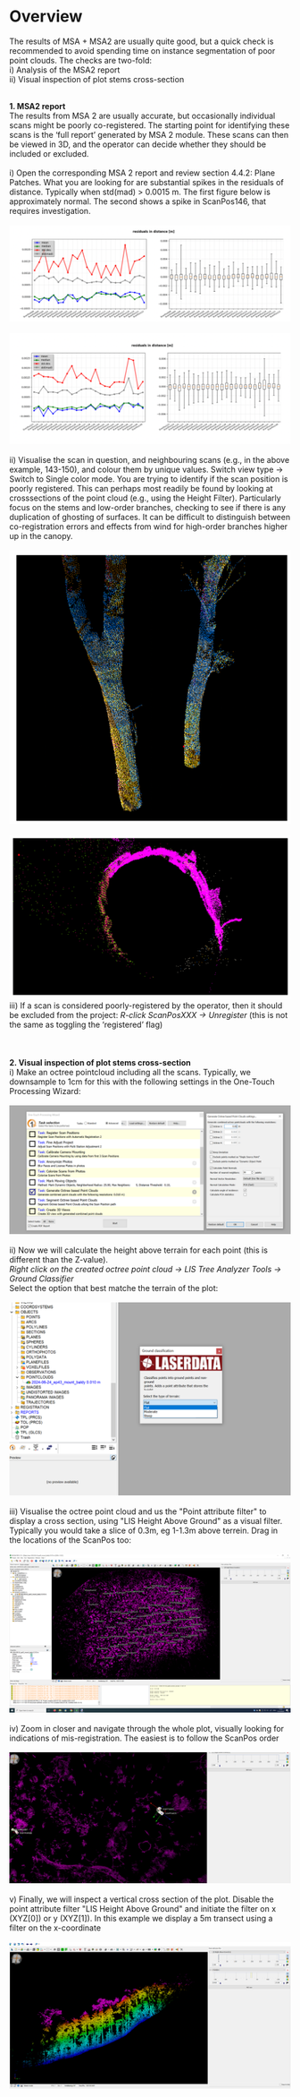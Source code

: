 # Overview
The results of MSA + MSA2 are usually quite good, but a quick check is recommended to avoid spending time on instance segmentation of poor point clouds. 
The checks are two-fold:
<br>
i) Analysis of the MSA2 report
<br>
ii) Visual inspection of plot stems cross-section
<br><br>

**1. MSA2 report**
<br>
The results from MSA 2 are usually accurate, but occasionally individual scans
might be poorly co-registered. The starting point for identifying these scans is the
‘full report’ generated by MSA 2 module. These scans can then be viewed in 3D,
and the operator can decide whether they should be included or excluded.
<br><br>
i) Open the corresponding MSA 2 report and review section 4.4.2: Plane
Patches. What you are looking for are substantial spikes in the residuals of distance.
Typically when std(mad) > 0.0015 m. The first figure below is approximately
normal. The second shows a spike in ScanPos146, that requires investigation.
<br><br>![alt text](img/MSA2_rep1.png)
<br><br>![alt text](img/MSA2_rep2.png)<br><br>
ii) Visualise the scan in question, and neighbouring scans (e.g., in the above
example, 143-150), and colour them by unique values. Switch view type →
Switch to Single color mode. You are trying to identify if the scan position is poorly
registered. This can perhaps most readily be found by looking at crosssections
of the point cloud (e.g., using the Height Filter). Particularly focus on
the stems and low-order branches, checking to see if there is any duplication of ghosting
of surfaces. It can be difficult to distinguish between co-registration errors and
effects from wind for high-order branches higher up in the canopy.
<br><br>![alt text](img/MSA2_rep3.png)
<br><br>![alt text](img/MSA2_rep4.png)<br>
iii) If a scan is considered poorly-registered by the operator, then it should be
excluded from the project: *R-click ScanPosXXX → Unregister* (this is not the same
as toggling the ‘registered’ flag)
<br><br><br><br>
**2. Visual inspection of plot stems cross-section**
<br>
i) Make an octree pointcloud including all the scans. Typically, we downsample to 1cm for this with the following settings in the One-Touch Processing Wizard:
<br><br>![alt text](img/octree.png)<br><br>
ii) Now we will calculate the height above terrain for each point (this is different than the Z-value). <br>
*Right click on the created octree point cloud → LIS Tree Analyzer Tools → Ground Classifier*<br>
Select the option that best matche the terrain of the plot:
<br><br>![alt text](img/LIS.png)<br><br>
iii) Visualise the octree point cloud and us the "Point attribute filter" to display a cross section, using "LIS Height Above Ground" as a visual filter. Typically you would take a slice of 0.3m, eg 1-1.3m above terrein. Drag in the locations of the ScanPos too:
<br><br>![alt text](img/QC2.png)<br><br>
iv) Zoom in closer and navigate through the whole plot, visually looking for indications of mis-registration. The easiest is to follow the ScanPos order
<br><br>![alt text](img/QC.png)<br><br>
v) Finally, we will inspect a vertical cross section of the plot. Disable the point attribute filter "LIS Height Above Ground" and initiate the filter on x (XYZ[0]) or y (XYZ[1]). In this example we display a 5m transect using a filter on the x-coordinate
<br><br>![alt text](img/QC3.png)<br><br>